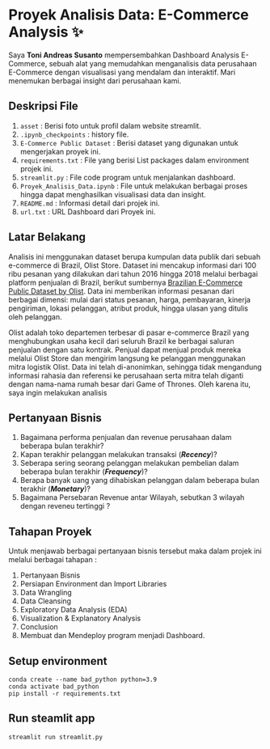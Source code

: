 # Proyek Analisis Data: E-Commerce Analysis ✨
Saya **Toni Andreas Susanto** mempersembahkan Dashboard Analysis E-Commerce, sebuah alat yang memudahkan menganalisis data perusahaan
E-Commerce dengan visualisasi yang mendalam dan interaktif. Mari menemukan berbagai insight dari perusahaan kami.

## Deskripsi File 
1. `asset` : Berisi foto untuk profil dalam website streamlit.
2. `.ipynb_checkpoints` : history file.
3. `E-Commerce Public Dataset` : Berisi dataset yang digunakan untuk mengerjakan proyek ini.
4. `requirements.txt` : File yang berisi List packages dalam environment projek ini.
5. `streamlit.py` : File code program untuk menjalankan dashboard.
6. `Proyek_Analisis_Data.ipynb` : File untuk melakukan berbagai proses hingga dapat menghasilkan visualisasi data dan insight.
7. `README.md` : Informasi detail dari projek ini.
8. `url.txt` : URL Dashboard dari Proyek ini.

## Latar Belakang 
Analisis ini menggunakan dataset berupa kumpulan data publik dari sebuah e-commerce di Brazil, Olist Store. Dataset ini mencakup informasi dari 100 ribu pesanan yang dilakukan dari tahun 2016 hingga 2018 melalui berbagai platform penjualan di Brazil, berikut sumbernya [Brazilian E-Commerce Public Dataset by Olist](https://www.kaggle.com/datasets/olistbr/brazilian-ecommerce). Data ini memberikan informasi pesanan dari berbagai dimensi: mulai dari status pesanan, harga, pembayaran, kinerja pengiriman, lokasi pelanggan, atribut produk, hingga ulasan yang ditulis oleh pelanggan.

Olist adalah toko departemen terbesar di pasar e-commerce Brazil yang menghubungkan usaha kecil dari seluruh Brazil ke berbagai saluran penjualan dengan satu kontrak. Penjual dapat menjual produk mereka melalui Olist Store dan mengirim langsung ke pelanggan menggunakan mitra logistik Olist. Data ini telah di-anonimkan, sehingga tidak mengandung informasi rahasia dan referensi ke perusahaan serta mitra telah diganti dengan nama-nama rumah besar dari Game of Thrones. Oleh karena itu, saya ingin melakukan analisis


## Pertanyaan Bisnis
1. Bagaimana performa penjualan dan revenue perusahaan dalam beberapa bulan terakhir?
2. Kapan terakhir pelanggan melakukan transaksi (***Recency***)?
3. Seberapa sering seorang pelanggan melakukan pembelian dalam beberapa bulan terakhir (***Frequency***)?
4. Berapa banyak uang yang dihabiskan pelanggan dalam beberapa bulan terakhir (***Monetary***)?
5. Bagaimana Persebaran Revenue antar Wilayah, sebutkan 3 wilayah dengan reveneu tertinggi ?

## Tahapan Proyek
Untuk menjawab berbagai pertanyaan bisnis tersebut maka dalam projek ini melalui berbagai tahapan : 
1. Pertanyaan Bisnis
2. Persiapan Environment dan Import Libraries
3. Data Wrangling
4. Data Cleansing
5. Exploratory Data Analysis (EDA)
6. Visualization & Explanatory Analysis
7. Conclusion
8. Membuat dan Mendeploy program menjadi Dashboard. 

## Setup environment
```
conda create --name bad_python python=3.9
conda activate bad_python
pip install -r requirements.txt
```

## Run steamlit app
```
streamlit run streamlit.py
```
